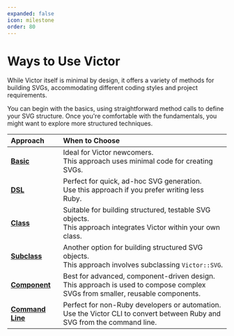 ```yaml
---
expanded: false
icon: milestone
order: 80
---
```


# Ways to Use Victor

While Victor itself is minimal by design, it offers a variety of methods for
building SVGs, accommodating different coding styles and project requirements.

You can begin with the basics, using straightforward method calls to define your
SVG structure. Once you're comfortable with the fundamentals, you might want to
explore more structured techniques.

| Approach                   | When to Choose                                                                                                                     |
|:---------------------------|:-----------------------------------------------------------------------------------------------------------------------------------|
| **[Basic](basic)**         | Ideal for Victor newcomers.<br>This approach uses minimal code for creating SVGs.                                                  |
| **[DSL](dsl)**             | Perfect for quick, ad-hoc SVG generation.<br>Use this approach if you prefer writing less Ruby.                                    |
| **[Class](class)**         | Suitable for building structured, testable SVG objects.<br>This approach integrates Victor within your own class.                   |
| **[Subclass](subclass)**   | Another option for building structured SVG objects.<br>This approach involves subclassing `Victor::SVG`.                           |
| **[Component](component)** | Best for advanced, component-driven design.<br>This approach is used to compose complex SVGs from smaller, reusable components.    |
| **[Command Line](cli)**    | Perfect for non-Ruby developers or automation.<br>Use the Victor CLI to convert between Ruby and SVG from the command line.        |

